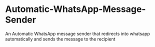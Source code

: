 # Automatic-WhatsApp-Message-Sender
An Automatic WhatsApp message sender that redirects into whatsapp automatically and sends the message to the recipient
